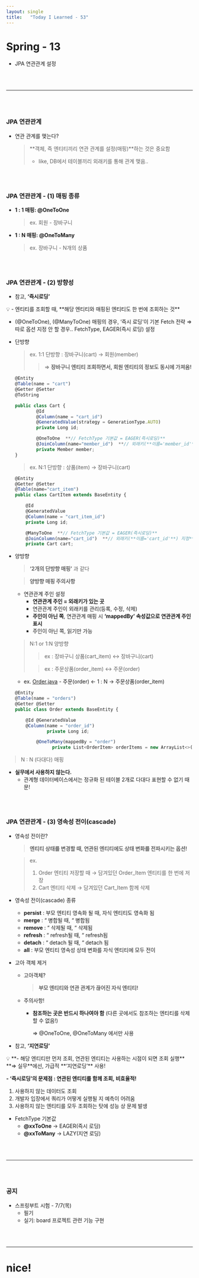 ```yaml
---
layout: single
title:   "Today I Learned - 53"
---
```


# Spring - 13

- JPA 연관관계 설정

<br>
<br>

---

<br>
<br>

### JPA 연관관계

- 연관 관계를 맺는다?
    
    > **객체, 즉 엔티티끼리 연관 관계를 설정(매핑)**하는 것은 중요함
    > 
    > - like,  DB에서 테이블끼리 외래키를 통해 관계 맺음..

<br>
<br>

### JPA 연관관계 - (1) 매핑 종류

- **1 : 1 매핑: @OneToOne**
    
    > ex.  회원 - 장바구니
    > 
    
- **1 : N 매핑: @OneToMany**
    
    > ex.  장바구니 - N개의 상품
    > 

<br>
<br>

### JPA 연관관계 - (2) 방향성

- 참고,  **‘즉시로딩’**

<aside>
💡 - 엔티티를 조회할 때, **해당 엔티티와 매핑된 엔티티도 한 번에 조회하는 것**

- (@OneToOne), (@ManyToOne) 매핑의 경우, ‘즉시 로딩’이 기본 Fetch 전략
  ⇒ 따로 옵션 지정 안 할 경우..  FetchType, EAGER(즉시 로딩) 설정

</aside>

- 단방향
    
    > ex.  1:1 단방향 :  장바구니(cart) → 회원(member)
    > 
    > 
    > > ⇒ **장바구니 엔티티 조회하면서, 회원 엔티티의 정보도 동시에 가져옴!**
    > > 
    
    ```jsx
    @Entity
    @Table(name = "cart")
    @Getter @Setter
    @ToString
    
    public class Cart {
    		@Id
    		@Column(name = "cart_id")
    		@GeneratedValue(strategy = GenerationType.AUTO)
    		private Long id;
    
    		@OneToOne  **// FetchType 기본값 = EAGER(즉시로딩)**
    		@JoinColumn(name="member_id")  **// 외래키(**이름='member_id'**) 지정**
    		private Member member;
    }
    ```
    
    > ex.  N:1 단방향 :  상품(item) → 장바구니(cart)
    > 
    
    ```jsx
    @Entity
    @Getter @Setter
    @Table(name="cart_item")
    public class CartItem extends BaseEntity {
    
        @Id
        @GeneratedValue
        @Column(name = "cart_item_id")
        private Long id;
    
        @ManyToOne  **// FetchType 기본값 = EAGER(즉시로딩)**
        @JoinColumn(name="cart_id")  **// 외래키(**이름='cart_id'**) 지정**
        private Cart cart;
    ```
    
- 양방향
    
    > **‘2개의 단방향 매핑’** 과 같다
    > 
    
    > **양방향 매핑 주의사항**
    > 
    - 연관관계 주인 설정
        - **연관관계 주인 = 외래키가 있는 곳**
        - 연관관계 주인이 외래키를 관리(등록, 수정, 삭제)
        - **주인이 아닌 쪽**,  연관관계 매핑 시 **‘mappedBy’ 속성값으로 연관관계 주인 표시**
        - 주인이 아닌 쪽,  읽기만 가능
    
    > N:1 or 1:N 양방향
    > 
    > 
    > > ex :  장바구니 상품(cart_item) ↔ 장바구니(cart)
    > > 
    > 
    > > ex :  주문상품(order_item) ↔ 주문(order)
    > > 
    - ex.   [Order.java](http://Order.java)  -  주문(order) ← 1 : N → 주문상품(order_item)
    
    ```jsx
    @Entity
    @Table(name = "orders")
    @Getter @Setter
    public class Order extends BaseEntity {
    
        @Id @GeneratedValue
        @Column(name = "order_id")
    		    private Long id;
    
    		@OneToMany(mappedBy = "order")
    			  private List<OrderItem> orderItems = new ArrayList<>();
    ```
    

> N : N (다대다) 매핑
> 
- **실무에서 사용하지 않는다.**
    - 관계형 데이터베이스에서는 정규화 된 테이블 2개로 다대다 표현할 수 없기 때문!

<br>
<br>

### JPA 연관관계 - (3) 영속성 전이(cascade)

- 영속성 전이란?
    
    > **엔티티 상태를 변경할 때,  연관된 엔티티에도 상태 변화를 전파시키는 옵션!**
    > 
    
    > ex.
    > 
    > 1. Order 엔티티 저장할 때 → 담겨있던 Order_Item 엔티티를 한 번에 저장
    > 2. Cart 엔티티 삭제 → 담겨있던 Cart_Item 함께 삭제
    
- 영속성 전이(cascade) 종류
    - **persist** :  부모 엔티티 영속화 될 때, 자식 엔티티도 영속화 됨
    - **merge** :           “          병합될 때,               “               병합됨
    - **remove** :            “          삭제될 때,               “               삭제됨
    - **refresh** :            “          refresh될 때,               “               refresh됨
    - **detach** :            “          detach 될 때,               “               detach 됨
    - **all** :  부모 엔티티 영속성 상태 변화를 자식 엔티티에 모두 전이

- 고아 객체 제거
    - 고아객체?
        
        > **부모 엔티티와 연관 관계가 끊어진 자식 엔티티!**
        > 
    
    - 주의사항!
        - **참조하는 곳은 반드시 하나여야 함** (다른 곳에서도 참조하는 엔티티를 삭제할 수 없음!)
            
            ⇒ @OneToOne,  @OneToMany 에서만 사용 
            
    
- 참고,  **‘지연로딩’**

<aside>
💡 **- 해당 엔티티만 먼저 조회, 연관된 엔티티는 사용하는 시점이 되면 조회 실행**
 **⇒ 실무**에선, 가급적 **‘지연로딩’** 사용!

**- ‘즉시로딩’의 문제점 :  연관된 엔티티를 함께 조회, 비효율적!**
   1. 사용하지 않는 데이터도 조회
   2. 개발자 입장에서 쿼리가 어떻게 실행될 지 예측이 어려움
   3. 사용하지 않는 엔티티를 모두 조회하는 탓에 성능 상 문제 발생

</aside>

- FetchType 기본값
    - **@xxToOne**  →  EAGER(즉시 로딩)
    - **@xxToMany**  →  LAZY(지연 로딩)

<br>
<br>

---

<br>
<br>

### 공지

- 스프링부트 시험 - 7/7(목)
    - 필기
    - 실기: board 프로젝트 관련 기능 구현

<br>
<br>

---



# nice!
